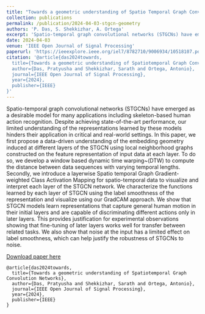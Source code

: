 ```yaml
---
title: "Towards a geometric understanding of Spatio Temporal Graph Convolution Networks"
collection: publications
permalink: /publication/2024-04-03-stgcn-geometry
authors: 'P. Das, S. Shekkizhar, A. Ortega'
excerpt: 'Spatio-temporal graph convolutional networks (STGCNs) have emerged as a desirable model for many applications including skeleton-based human action recognition. Despite achieving state-of-the-art performance, our limited understanding of the representations learned by these models  hinders their application in critical and real-world settings. '
date: 2024-04-03
venue: 'IEEE Open Journal of Signal Processing'
paperurl: 'https://ieeexplore.ieee.org/iel7/8782710/9006934/10518107.pdf'
citation: '@article{das2024towards,
  title={Towards a geometric understanding of Spatiotemporal Graph Convolution Networks},
  author={Das, Pratyusha and Shekkizhar, Sarath and Ortega, Antonio},
  journal={IEEE Open Journal of Signal Processing},
  year={2024},
  publisher={IEEE}
}'
---
```

Spatio-temporal graph convolutional networks (STGCNs) have emerged as a desirable model for many applications including skeleton-based human action recognition. Despite achieving state-of-the-art performance, our limited understanding of the representations learned by these models  hinders their application in critical and real-world settings. 
In this paper, we first propose a data-driven  understanding of the embedding geometry induced at different layers of the STGCN using local neighborhood graphs constructed on the feature representation of input data at each layer. To do so, we develop a window based dynamic time warping~(DTW) to compute the distance between data sequences with varying temporal lengths. 
Secondly, we introduce a layerwise Spatio temporal Graph Gradient-weighted Class Activation Mapping for spatio-temporal data to visualize and interpret each layer of the STGCN network.
We characterize the functions learned by each layer of STGCN using the label smoothness of the representation and visualize using our GradCAM approach. 
We show that STGCN models learn representations that capture general human motion in their initial layers and are capable of discriminating different actions only in later layers.
This provides justification for experimental observations showing that fine-tuning of later layers works well for transfer between related tasks.  We also show that noise at the input has a limited effect on label smoothness, which can help justify the robustness of STGCNs to noise. 

[Download paper here](https://ieeexplore.ieee.org/iel7/8782710/9006934/10518107.pdf)

```
@article{das2024towards,
  title={Towards a geometric understanding of Spatiotemporal Graph Convolution Networks},
  author={Das, Pratyusha and Shekkizhar, Sarath and Ortega, Antonio},
  journal={IEEE Open Journal of Signal Processing},
  year={2024},
  publisher={IEEE}
}
```